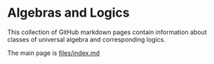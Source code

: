 # Algebras and Logics

This collection of GitHub markdown pages contain information about classes of universal algebra and corresponding logics.

The main page is [files/index.md](files/index.md)
